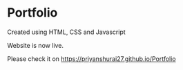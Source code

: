 # Portfolio
Created using HTML, CSS and Javascript

Website is now live.

Please check it on https://priyanshurai27.github.io/Portfolio